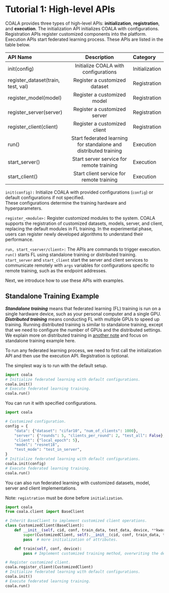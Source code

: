 # Tutorial 1: High-level APIs

COALA provides three types of high-level APIs: **initialization**, **registration**, and **execution**.
The initialization API initializes COALA with configurations. 
Registration APIs register customized components into the platform. 
Execution APIs start federated learning process. 
These APIs are listed in the table below.

| API Name      | Description | Category 
| :---        |    :----:   | :--- |
| init(config) | Initialize COALA with configurations | Initialization | 
| register_dataset(train, test, val) | Register a customized dataset | Registration | 
| register_model(model) | Register a customized model | Registration | 
| register_server(server) | Register a customized server | Registration |
| register_client(client) | Register a customized client | Registration |
| run() | Start federated learning for standalone and distributed training | Execution |
| start_server() | Start server service for remote training | Execution |
| start_client() | Start client service for remote training | Execution |


`init(config):` Initialize COALA with provided configurations (`config`) or default configurations if not specified.  
These configurations determine the training hardware and hyperparameters.

`register_<module>:` Register customized modules to the system. 
COALA supports the registration of customized datasets, models, server, and client, replacing the default modules in FL training. In the experimental phase, users can register newly developed algorithms to understand their performance.

`run, start_<server/client>:` The APIs are commands to trigger execution. 
`run()` starts FL using standalone training or distributed training. 
 `start_server` and `start_client` start the server and client services to communicate remotely with `args` variables for configurations specific to remote training, such as the endpoint addresses.

Next, we introduce how to use these APIs with examples.

## Standalone Training Example

_**Standalone training**_ means that federated learning (FL) training is run on a single hardware device, such as your personal computer and a single GPU.
_**Distributed training**_ means conducting FL with multiple GPUs to speed up training.
Running distributed training is similar to standalone training, except that we need to configure the number of GPUs and the distributed settings. 
We explain more on distributed training in [another note](distributed_training.md) and focus on standalone training example here.  

To run any federated learning process, we need to first call the initialization API and then use the execution API. Registration is optional.

The simplest way is to run with the default setup. 
```python
import coala
# Initialize federated learning with default configurations.
coala.init()
# Execute federated learning training.
coala.run()
```

You can run it with specified configurations. 
```python
import coala

# Customized configuration.
config = {
    "data": {"dataset": "cifar10", "num_of_clients": 1000},
    "server": {"rounds": 5, "clients_per_round": 2, "test_all": False},
    "client": {"local_epoch": 5},
    "model": "resnet18",
    "test_mode": "test_in_server",
}
# Initialize federated learning with default configurations.
coala.init(config)
# Execute federated learning training.
coala.run()
```

You can also run federated learning with customized datasets, model, server and client implementations.

Note: `registration` must be done before `initialization`.

```python
import coala
from coala.client import BaseClient

# Inherit BaseClient to implement customized client operations.
class CustomizedClient(BaseClient):
    def __init__(self, cid, conf, train_data, test_data, device, **kwargs):
        super(CustomizedClient, self).__init__(cid, conf, train_data, test_data, device, **kwargs)
        pass  # more initialization of attributes.

    def train(self, conf, device):
        pass # Implement customized training method, overwriting the default one.

# Register customized client.
coala.register_client(CustomizedClient)
# Initialize federated learning with default configurations.
coala.init()
# Execute federated learning training.
coala.run()
```
